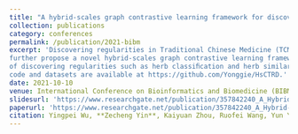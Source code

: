 ```yaml
---
title: "A hybrid-scales graph contrastive learning framework for discovering regularities in traditional Chinese medicine formula"
collection: publications
category: conferences
permalink: /publication/2021-bibm
excerpt: 'Discovering regularities in Traditional Chinese Medicine (TCM) formula has been a hot topic in assisting TCM clinical treatment and poly-pharmacology research. Several machine learning methods, like topic model, auto-encoder, and GNNs, have been proposed for discovering regularities in TCM. However, they are often limited by speciﬁc data challenges (e.g., complex relations with rich TCM knowledge, sparsity and ambiguity, expensive data labeling, etc.) in TCM formulae. Addressing these challenges, we ﬁrst establish a TCM Attributed Heterogeneous Information Network (TAHIN) for modeling massive formulae, which can assemble various types of additional information and capture their relations. Based on the TAHIN, we
further propose a novel hybrid-scales graph contrastive learning framework to learn high-quality node representations in a whole unsupervised manner which can be helpful for various tasks
of discovering regularities such as herb classiﬁcation and herb similarity search, etc. Extensive experiments demonstrate the effectiveness and interpretability of our method. Our source
code and datasets are available at https://github.com/Yonggie/HsCTRD.'
date: 2021-10-10
venue: International Conference on Bioinformatics and Biomedicine (BIBM 2021)
slidesurl: 'https://www.researchgate.net/publication/357842240_A_Hybrid-scales_Graph_Contrastive_learning_Framework_for_Discovering_Regularities_in_Traditional_Chinese_Medicine_Formula'
paperurl: 'https://www.researchgate.net/publication/357842240_A_Hybrid-scales_Graph_Contrastive_learning_Framework_for_Discovering_Regularities_in_Traditional_Chinese_Medicine_Formula'
citation: Yingpei Wu, **Zecheng Yin**, Kaiyuan Zhou, Ruofei Wang, Yun Yang, Zepeng Yin, Chunyang Ruank, Yanchun Zhang. A hybrid-scales graph contrastive learning framework for discovering regularities in traditional Chinese medicine formula, BIBM'21
---
```

